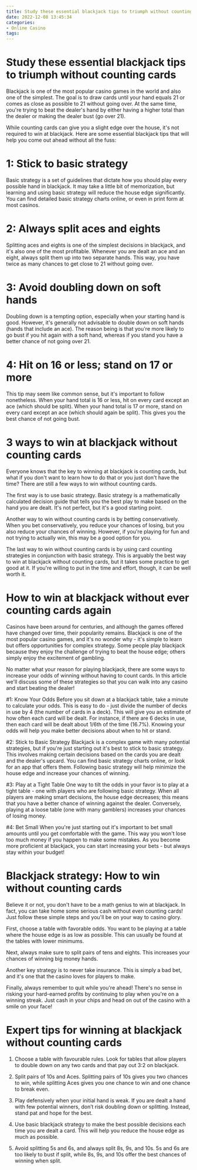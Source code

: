 ```yaml
---
title: Study these essential blackjack tips to triumph without counting cards 
date: 2022-12-08 13:45:34
categories:
- Online Casino
tags:
---
```



#  Study these essential blackjack tips to triumph without counting cards 

Blackjack is one of the most popular casino games in the world and also one of the simplest. The goal is to draw cards until your hand equals 21 or comes as close as possible to 21 without going over. At the same time, you're trying to beat the dealer's hand by either having a higher total than the dealer or making the dealer bust (go over 21). 

While counting cards can give you a slight edge over the house, it's not required to win at blackjack. Here are some essential blackjack tips that will help you come out ahead without all the fuss:

# 1: Stick to basic strategy

Basic strategy is a set of guidelines that dictate how you should play every possible hand in blackjack. It may take a little bit of memorization, but learning and using basic strategy will reduce the house edge significantly. You can find detailed basic strategy charts online, or even in print form at most casinos. 

# 2: Always split aces and eights

Splitting aces and eights is one of the simplest decisions in blackjack, and it's also one of the most profitable. Whenever you are dealt an ace and an eight, always split them up into two separate hands. This way, you have twice as many chances to get close to 21 without going over. 

# 3: Avoid doubling down on soft hands

Doubling down is a tempting option, especially when your starting hand is good. However, it's generally not advisable to double down on soft hands (hands that include an ace). The reason being is that you're more likely to go bust if you hit again with a soft hand, whereas if you stand you have a better chance of not going over 21. 

# 4: Hit on 16 or less; stand on 17 or more


This tip may seem like common sense, but it's important to follow nonetheless. When your hand total is 16 or less, hit on every card except an ace (which should be split). When your hand total is 17 or more, stand on every card except an ace (which should again be split). This gives you the best chance of not going bust. 

#  3 ways to win at blackjack without counting cards 

Everyone knows that the key to winning at blackjack is counting cards, but what if you don't want to learn how to do that or you just don't have the time? There are still a few ways to win without counting cards.

The first way is to use basic strategy. Basic strategy is a mathematically calculated decision guide that tells you the best play to make based on the hand you are dealt. It's not perfect, but it's a good starting point.

Another way to win without counting cards is by betting conservatively. When you bet conservatively, you reduce your chances of losing, but you also reduce your chances of winning. However, if you're playing for fun and not trying to actually win, this may be a good option for you.

The last way to win without counting cards is by using card counting strategies in conjunction with basic strategy. This is arguably the best way to win at blackjack without counting cards, but it takes some practice to get good at it. If you're willing to put in the time and effort, though, it can be well worth it.

#  How to win at blackjack without ever counting cards again 
Casinos have been around for centuries, and although the games offered have changed over time, their popularity remains. Blackjack is one of the most popular casino games, and it's no wonder why - it's simple to learn but offers opportunities for complex strategy. Some people play blackjack because they enjoy the challenge of trying to beat the house edge; others simply enjoy the excitement of gambling.

No matter what your reason for playing blackjack, there are some ways to increase your odds of winning without having to count cards. In this article we'll discuss some of these strategies so that you can walk into any casino and start beating the dealer!

#1: Know Your Odds 
Before you sit down at a blackjack table, take a minute to calculate your odds. This is easy to do - just divide the number of decks in use by 4 (the number of cards in a deck). This will give you an estimate of how often each card will be dealt. For instance, if there are 6 decks in use, then each card will be dealt about 1/6th of the time (16.7%). Knowing your odds will help you make better decisions about when to hit or stand.

#2: Stick to Basic Strategy 
Blackjack is a complex game with many potential strategies, but if you're just starting out it's best to stick to basic strategy. This involves making certain decisions based on the cards you are dealt and the dealer's upcard. You can find basic strategy charts online, or look for an app that offers them. Following basic strategy will help minimize the house edge and increase your chances of winning.

#3: Play at a Tight Table 
One way to tilt the odds in your favor is to play at a tight table - one with players who are following basic strategy. When all players are making smart decisions, the house edge decreases; this means that you have a better chance of winning against the dealer. Conversely, playing at a loose table (one with many gamblers) increases your chances of losing money.

#4: Bet Small 
When you're just starting out it's important to bet small amounts until you get comfortable with the game. This way you won't lose too much money if you happen to make some mistakes. As you become more proficient at blackjack, you can start increasing your bets - but always stay within your budget!

#  Blackjack strategy: How to win without counting cards 

Believe it or not, you don't have to be a math genius to win at blackjack. In fact, you can take home some serious cash without even counting cards! Just follow these simple steps and you'll be on your way to casino glory.

First, choose a table with favorable odds. You want to be playing at a table where the house edge is as low as possible. This can usually be found at the tables with lower minimums.

Next, always make sure to split pairs of tens and eights. This increases your chances of winning big money hands.

Another key strategy is to never take insurance. This is simply a bad bet, and it's one that the casino loves for players to make.

Finally, always remember to quit while you're ahead! There's no sense in risking your hard-earned profits by continuing to play when you're on a winning streak. Just cash in your chips and head on out of the casino with a smile on your face!

#  Expert tips for winning at blackjack without counting cards

1. Choose a table with favourable rules. Look for tables that allow players to double down on any two cards and that pay out 3:2 on blackjack.

2. Split pairs of 10s and Aces. Splitting pairs of 10s gives you two chances to win, while splitting Aces gives you one chance to win and one chance to break even.

3. Play defensively when your initial hand is weak. If you are dealt a hand with few potential winners, don’t risk doubling down or splitting. Instead, stand pat and hope for the best.

4. Use basic blackjack strategy to make the best possible decisions each time you are dealt a card. This will help you reduce the house edge as much as possible.

5. Avoid splitting 5s and 6s, and always split 8s, 9s, and 10s. 5s and 6s are too likely to bust if split, while 8s, 9s, and 10s offer the best chances of winning when split.